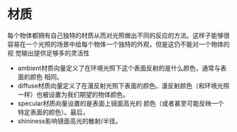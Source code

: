 # 材质

每个物体都拥有自己独特的材质从而对光照做出不同的反应的方法。这样子能够很
容易在一个光照的场景中给每个物体一个独特的外观，但是这仍不能对一个物体的视
觉输出提供足够多的灵活性

- ambient材质向量定义了在环境光照下这个表面反射的是什么颜色，通常与表面的颜色
相同。
- diffuse材质向量定义了在漫反射光照下表面的颜色。漫反射颜色（和环境光照
一样）也被设置为我们期望的物体颜色。
- specular材质向量设置的是表面上镜面高光的
颜色（或者甚至可能反映一个特定表面的颜色）。最后，
- shininess影响镜面高光的散射/半径。

